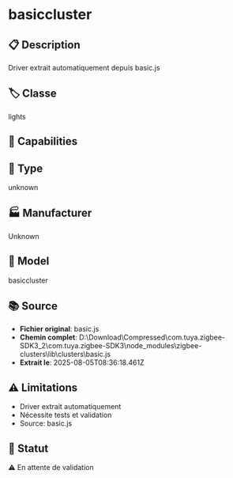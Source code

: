 # basiccluster

## 📋 Description
Driver extrait automatiquement depuis basic.js

## 🏷️ Classe
lights

## 🔧 Capabilities


## 📡 Type
unknown

## 🏭 Manufacturer
Unknown

## 📱 Model
basiccluster

## 📚 Source
- **Fichier original**: basic.js
- **Chemin complet**: D:\Download\Compressed\com.tuya.zigbee-SDK3_2\com.tuya.zigbee-SDK3\node_modules\zigbee-clusters\lib\clusters\basic.js
- **Extrait le**: 2025-08-05T08:36:18.461Z

## ⚠️ Limitations
- Driver extrait automatiquement
- Nécessite tests et validation
- Source: basic.js

## 🚀 Statut
⚠️ En attente de validation
